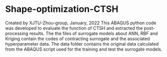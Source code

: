# Shape-optimization-CTSH
Created by XJTU-Zhou-group, January, 2022
This ABAQUS python code was developed to evaluate the function of CTSH and extracted the post-processing results. 
The the files of surrogate models about ANN, RBF and Kriging contain the codes of contracting surrogate and the associated hyperparameter data.
The data folder contains the original data calculated from the ABAQUS script used for the training and test the surrogate models.

